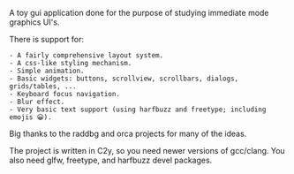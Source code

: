 A toy gui application done for the purpose of studying immediate mode graphics UI's.

There is support for:

    - A fairly comprehensive layout system.
    - A css-like styling mechanism.
    - Simple animation.
    - Basic widgets: buttons, scrollview, scrollbars, dialogs, grids/tables, ...
    - Keyboard focus navigation.
    - Blur effect.
    - Very basic text support (using harfbuzz and freetype; including emojis 😀).

Big thanks to the raddbg and orca projects for many of the ideas.

The project is written in C2y, so you need newer versions of gcc/clang.
You also need glfw, freetype, and harfbuzz devel packages.
